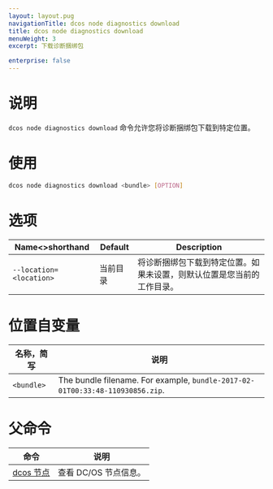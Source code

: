 ```yaml
---
layout: layout.pug
navigationTitle: dcos node diagnostics download
title: dcos node diagnostics download
menuWeight: 3
excerpt: 下载诊断捆绑包

enterprise: false
---
```




# 说明
`dcos node diagnostics download` 命令允许您将诊断捆绑包下载到特定位置。

# 使用

```bash
dcos node diagnostics download <bundle> [OPTION]
```

# 选项

| Name<>shorthand | Default | Description |
|---------|-------------|-------------|
| `--location=<location>` | 当前目录 | 将诊断捆绑包下载到特定位置。如果未设置，则默认位置是您当前的工作目录。|

# 位置自变量

| 名称，简写 | 说明 |
|---------|-------------|
| `<bundle>`   |  The bundle filename. For example, `bundle-2017-02-01T00:33:48-110930856.zip`. |

# 父命令

| 命令 | 说明 |
|---------|-------------|
| [dcos 节点](/1.11/cli/command-reference/dcos-node/) | 查看 DC/OS 节点信息。|



